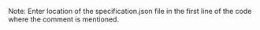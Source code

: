Note: Enter location of the specification.json file in the first line of the code where the comment is mentioned.
